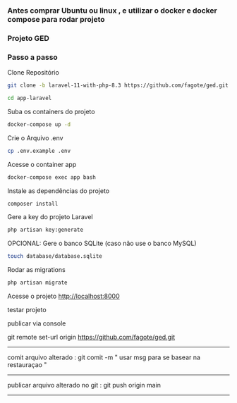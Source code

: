 ### Antes comprar Ubuntu ou linux , e utilizar o docker e docker compose para rodar projeto 

### Projeto GED ### 

### Passo a passo
Clone Repositório
```sh
git clone -b laravel-11-with-php-8.3 https://github.com/fagote/ged.git app-laravel
```
```sh
cd app-laravel
```

Suba os containers do projeto
```sh
docker-compose up -d
```


Crie o Arquivo .env
```sh
cp .env.example .env
```

Acesse o container app
```sh
docker-compose exec app bash
```


Instale as dependências do projeto
```sh
composer install
```

Gere a key do projeto Laravel
```sh
php artisan key:generate
```

OPCIONAL: Gere o banco SQLite (caso não use o banco MySQL)
```sh
touch database/database.sqlite
```

Rodar as migrations
```sh
php artisan migrate
```

Acesse o projeto
[http://localhost:8000](http://localhost:8000)

testar projeto 


publicar via console 

git remote set-url origin https://github.com/fagote/ged.git 

-------

comit arquivo alterado : git comit -m " usar msg para se basear na restauraçao "

-------

publicar arquivo alterado no git  : git push origin main

------
